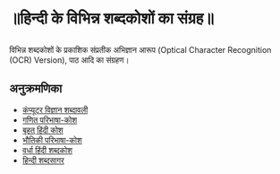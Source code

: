# ॥हिन्दी के विभिन्न शब्दकोशों का संग्रह॥

##
विभिन्न शब्दकोशों के प्रकाशिक संप्रतीक अभिज्ञान आरूप (Optical Character Recognition (OCR) Version), पाठ आदि का संग्रहण।

## अनुक्रमणिका
* [कंप्यूटर विज्ञान शब्दावली](कंप्यूटर_विज्ञान_शब्दावली/README.md)
* [गणित परिभाषा-कोश](गणित_परिभाषा-कोश/README.md)
* [बृहत् हिंदी कोश](बृहत्_हिंदी_कोश/README.md)
* [भौतिकी परिभाषा-कोश](भौतिकी_परिभाषा-कोश/README.md)
* [वर्धा हिंदी शब्दकोश](वर्धा_हिंदी_शब्दकोश/README.md)
* [हिन्दी शब्दसागर](हिन्दी_शब्दसागर/README.md)
